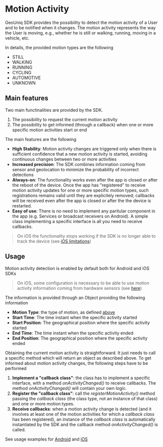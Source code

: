 # Motion Activity

GeoUniq SDK provides the possibility to detect the motion activity of a User and to be notified when it changes.
The motion activity represents the way the User is moving, e.g., whether he is still or walking, running, moving in a vehicle, etc.

In details, the provided motion types are the following

* STILL
* WALKING
* RUNNING
* CYCLING
* AUTOMOTIVE
* UNKNOWN

## Main features

Two main functinalities are provided by the SDK.

1. The possibility to request the current motion activity
2. The possibility to get informed (through a callback) when one or more specific motion activities start or end

The main features are the following

* **High Stability**: Motion activity changes are triggered only when there is sufficient confidence that a new motion activity is started, avoiding continuous changes between two or more activities
* **Increased precision**: The SDK combines information coming from sensor and geolocation to minimize the probability of incorrect detections
* **Always-on**: The functionality works even after the app is closed or after the reboot of the device. Once the app has "registered" to receive motion activity updates for one or more specific motion types, such registrations remains valid until they are explicitely removed; callbacks will be received even after the app is closed or after the the device is restarted. 
* **Easy of use**: There is no need to implement any paritular component in the app (e.g. Services or broadcast receivers on Android). A simple class implementing a specific interface is all you need to receive callbacks.

> On iOS the functionality stops working if the SDK is no longer able to track the device (see [iOS limitations](/sdk/guide/motion_activity/ios.md#configuring-the-info.plist))

## Usage

Motion activity detection is enabled by default both for Android and iOS SDKs

> On iOS, some configuration is necessary to be able to use motion activity information coming from hardware sensors (see [here](/sdk/guide/motion_activity/ios.md#limitations))

The information is provided through an Object providing the following information

* **Motion Type**: the type of motion, as defined [above](#motion-activity)
* **Start Time**: The time instant when the specific activity started
* **Start Position**: The geographical position where the specific activity started
* **End Time**: The time instant when the specific activity ended
* **End Position**: The geographical position where the specific activity ended

Obtaining the current motion activity is straightforward. It just needs to call a specific method which will return an object as described above.
To get informed about motion activity changes, the following steps have to be performed

1. **Implement a "callback class"**: the class has to implement a specific interface, with a method *onActivityChanged()* to receive callbacks. The method *onActivityChanged()* will contain your own logic.
2. **Register the "callback class"**: call the *registerMotionActivity()* method passing the *callback class* (the class type, not an instance of that class) and one or more motion types.
3. **Receive callbacks**: when a motion activity change is detected (and it involves at least one of the motion activities for which a *callback class* has been registered), an instance of the *callback class* is automatically instantiated by the SDK and the callback method *onActivityChanged()* is called.

See usage examples for [Android](/sdk/guide/motion_activity/android.md) and [iOS](/sdk/guide/motion_activity/ios.md)